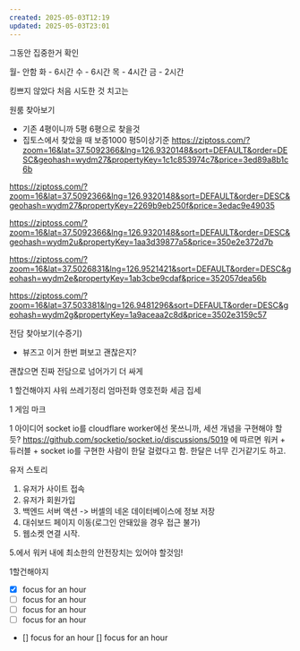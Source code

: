 ```yaml
---
created: 2025-05-03T12:19
updated: 2025-05-03T23:01
---
```




그동안 집중한거 확인

월- 안함
화 - 6시간
수 - 6시간
목 - 4시간
금 - 2시간

킹쁘지 않았다 처음 시도한 것 치고는



원룸 찾아보기

- 기존 4평이니까 5평 6평으로 찾을것
- 집토스에서 찾았을 때 보증1000 평5이상기준
https://ziptoss.com/?zoom=16&lat=37.5092366&lng=126.9320148&sort=DEFAULT&order=DESC&geohash=wydm27&propertyKey=1c1c853974c7&price=3ed89a8b1c6b

https://ziptoss.com/?zoom=16&lat=37.5092366&lng=126.9320148&sort=DEFAULT&order=DESC&geohash=wydm27&propertyKey=2269b9eb250f&price=3edac9e49035

https://ziptoss.com/?zoom=16&lat=37.5092366&lng=126.9320148&sort=DEFAULT&order=DESC&geohash=wydm2u&propertyKey=1aa3d39877a5&price=350e2e372d7b

https://ziptoss.com/?zoom=16&lat=37.5026831&lng=126.9521421&sort=DEFAULT&order=DESC&geohash=wydm2e&propertyKey=1ab3cbe9cdaf&price=352057dea56b

https://ziptoss.com/?zoom=16&lat=37.503381&lng=126.9481296&sort=DEFAULT&order=DESC&geohash=wydm2g&propertyKey=1a9aceaa2c8d&price=3502e3159c57



전담 찾아보기(수증기)

- 뷰즈고 이거 한번 펴보고 괜찮은지?

괜찮으면 진짜 전담으로 넘어가기 더 싸게

1 할건해야지
샤워 
쓰레기정리
엄마전화
영호전화
세금 집세

1 게임
마크

1 아이디어
socket io를 cloudflare worker에선 못쓰니까, 세션 개념을 구현해야 할듯?
https://github.com/socketio/socket.io/discussions/5019 에 따르면 워커 + 듀러블 + socket io를 구현한 사람이 한달 걸렸다고 함. 한달은 너무 긴거같기도 하고.

유저 스토리

1. 유저가 사이트 접속
2. 유저가 회원가입
3. 백엔드 서버 액션 -> 버셀의 네온 데이터베이스에 정보 저장
4. 대쉬보드 페이지 이동(로그인 안돼있을 경우 접근 불가)
5. 웹소켓 연결 시작.

5.에서 워커 내에 최소한의 안전장치는 있어야 할것임!


1할건해야지

- [x] focus for an hour
- [ ] focus for an hour
- [ ] focus for an hour
- [ ] focus for an hour
- [] focus for an hour
[] focus for an hour






